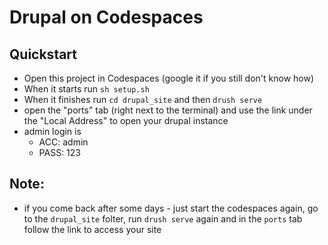 # Drupal on Codespaces

## Quickstart
* Open this project in Codespaces (google it if you still don't know how)
* When it starts run `sh setup.sh`
* When it finishes run `cd drupal_site` and then `drush serve`
* open the "ports" tab (right next to the terminal) and use the link under the "Local Address" to open your drupal instance
* admin login is
  * ACC: admin
  * PASS: 123

## Note:
* if you come back after some days - just start the codespaces again, go to the `drupal_site` folter, run `drush serve` again and in the `ports` tab follow the link to access your site 
